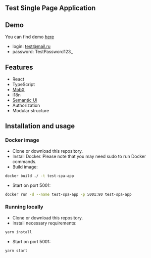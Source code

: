 Test Single Page Application
---------------------------

## Demo
You can find demo [here](http://spa.sidorov.net)
- login: test@mail.ru
- password: TestPassword123_

## Features
- React
- TypeScript
- [MobX](https://mobx.js.org/)
- i18n
- [Semantic UI](https://semantic-ui.com/)
- Authorization
- Modular structure


## Installation and usage 

### Docker image
- Clone or download this repository.
- Install Docker. Please note that you may need sudo to run Docker commands.
- Build image:
```bash
docker build ./ -t test-spa-app
```
- Start on port 5001: 
```bash
docker run -d --name test-spa-app -p 5001:80 test-spa-app
```

### Running locally
- Clone or download this repository.
- Install necessary requirements: 
```bash
yarn install
```
- Start on port 5001:
```bash
yarn start
```


